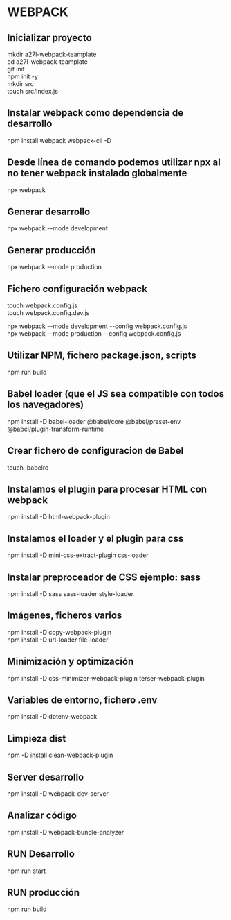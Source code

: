 
# WEBPACK

## Inicializar proyecto
mkdir a27l-webpack-teamplate  
cd a27l-webpack-teamplate  
git init  
npm init -y  
mkdir src  
touch src/index.js  

## Instalar webpack como dependencia de desarrollo
npm install webpack webpack-cli -D  

## Desde línea de comando podemos utilizar npx al no tener webpack instalado globalmente
npx webpack  

## Generar desarrollo
npx webpack --mode development  

## Generar producción
npx webpack --mode production  

## Fichero configuración webpack
touch  webpack.config.js  
touch  webpack.config.dev.js  

npx webpack --mode development --config webpack.config.js  
npx webpack --mode production --config webpack.config.js  

## Utilizar NPM, fichero package.json, scripts
npm run build  

## Babel loader (que el JS sea compatible con todos los navegadores)
npm install -D babel-loader @babel/core @babel/preset-env @babel/plugin-transform-runtime  

## Crear fichero de configuracion de Babel
touch .babelrc  

## Instalamos el plugin para procesar HTML con webpack
npm install -D html-webpack-plugin  

## Instalamos el loader y el plugin para css
npm install -D mini-css-extract-plugin css-loader  

## Instalar preproceador de CSS ejemplo: sass
npm install -D sass sass-loader style-loader  

## Imágenes, ficheros varios
npm install -D copy-webpack-plugin  
npm install -D url-loader file-loader  

## Minimización y optimización
npm install -D css-minimizer-webpack-plugin terser-webpack-plugin  

## Variables de entorno, fichero .env
npm install -D dotenv-webpack  

## Limpieza dist
npm -D install clean-webpack-plugin  

## Server desarrollo
npm install -D webpack-dev-server  

## Analizar código
npm install -D webpack-bundle-analyzer  

## RUN Desarrollo
npm run start  

## RUN producción
npm run build  
